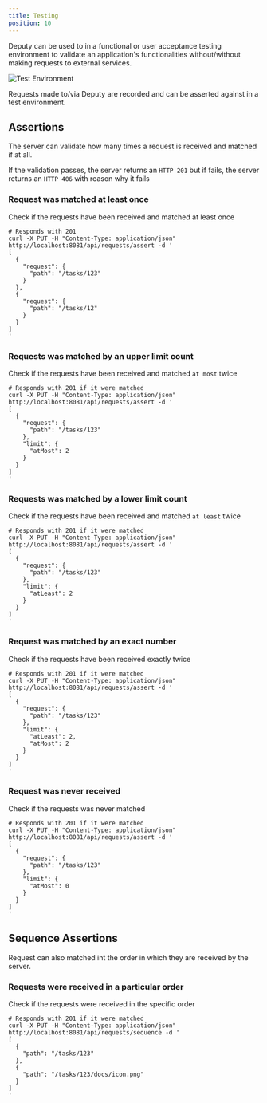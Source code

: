 ```yaml
---
title: Testing
position: 10
---
```


Deputy can be used to in a functional or user acceptance testing environment to validate an application's functionalities without/without making requests to external services.

![Test Environment](/test_environment.png)

Requests made to/via Deputy are recorded and can be asserted against in a test environment.

## Assertions

The server can validate how many times a request is received and matched if at all.

If the validation passes, the server returns an `HTTP 201` but if fails, the server returns an `HTTP 406` with reason why it fails

### Request was matched at least once

Check if the requests have been received and matched at least once

```shell
# Responds with 201
curl -X PUT -H "Content-Type: application/json" http://localhost:8081/api/requests/assert -d '
[
  {
    "request": {
      "path": "/tasks/123"
    }
  },
  {
    "request": {
      "path": "/tasks/12"
    }
  }
]
'
```

### Requests was matched by an upper limit count

Check if the requests have been received and matched `at most` twice

```shell
# Responds with 201 if it were matched
curl -X PUT -H "Content-Type: application/json" http://localhost:8081/api/requests/assert -d '
[
  {
    "request": {
      "path": "/tasks/123"
    },
    "limit": {
      "atMost": 2
    }
  }
]
'
```

### Requests was matched by a lower limit count

Check if the requests have been received and matched `at least` twice

```shell
# Responds with 201 if it were matched
curl -X PUT -H "Content-Type: application/json" http://localhost:8081/api/requests/assert -d '
[
  {
    "request": {
      "path": "/tasks/123"
    },
    "limit": {
      "atLeast": 2
    }
  }
]
'
```

### Request was matched by an exact number

Check if the requests have been received exactly twice

```shell
# Responds with 201 if it were matched
curl -X PUT -H "Content-Type: application/json" http://localhost:8081/api/requests/assert -d '
[
  {
    "request": {
      "path": "/tasks/123"
    },
    "limit": {
      "atLeast": 2,
      "atMost": 2
    }
  }
]
'
```

### Request was never received

Check if the requests was never matched

```shell
# Responds with 201 if it were matched
curl -X PUT -H "Content-Type: application/json" http://localhost:8081/api/requests/assert -d '
[
  {
    "request": {
      "path": "/tasks/123"
    },
    "limit": {
      "atMost": 0
    }
  }
]
'
```

<!--
### Requests were received at least at an interval

Check if this request was received more than once and at least `time` in seconds apart. This will implicitly require that at least 2 requests was received and matched

```shell
# Check that requests were received at least 10 seconds apart
# Responds with 201 if it were matched
curl -X PUT -H "Content-Type: application/json" http://localhost:8081/api/requests/interval -d '
{
  "requests": [
    {
      "path": "/users/123"
    },
    {
      "path": "/tasks/123"
    }
  ],
  "interval": {
    "atLeast": 10
  }
}
'
```

### Requests were received at most at an interval

Check if this request was received more than once and at least `time` in seconds apart. This will implicitly require that at most 2 requests was received and matched

```shell
# Check that requests were received at most 10 seconds apart
# Responds with 201 if it were matched
curl -X PUT -H "Content-Type: application/json" http://localhost:8081/api/requests/assert -d '
[
  {
    "path": "/tasks/123",
    "interval": {
      "atMost": 10
    }
  }
]
'
``` -->

## Sequence Assertions

Request can also matched int the order in which they are received by the server.

### Requests were received in a particular order

Check if the requests were received in the specific order

```shell
# Responds with 201 if it were matched
curl -X PUT -H "Content-Type: application/json" http://localhost:8081/api/requests/sequence -d '
[
  {
    "path": "/tasks/123"
  },
  {
    "path": "/tasks/123/docs/icon.png"
  }
]
'
```

